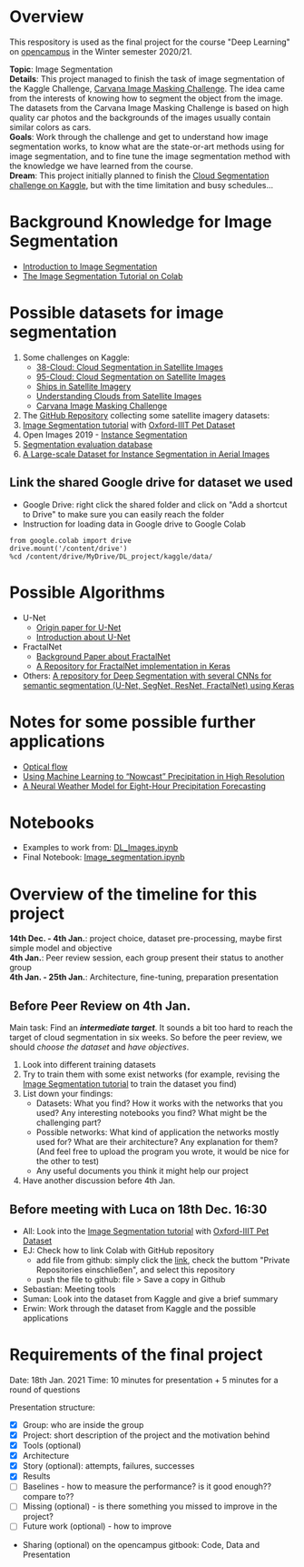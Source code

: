 # Overview 
This respository is used as the final project for the course "Deep Learning" on [opencampus](https://edu.opencampus.sh/) in the Winter semester 2020/21.

**Topic**: Image Segmentation<br>
**Details**: This project managed to finish the task of image segmentation of the Kaggle Challenge, [Carvana Image Masking Challenge](https://www.kaggle.com/c/carvana-image-masking-challenge/overview). 
The idea came from the interests of knowing how to segment the object from the image. 
The datasets from the Carvana Image Masking Challenge is based on high quality car photos and the backgrounds of the images usually contain similar colors as cars.<br>
**Goals**: Work through the challenge and get to understand how image segmentation works, to know what are the state-or-art methods using for image segmentation, and to fine tune the image segmentation method with the knowledge we have learned from the course.<br>
**Dream**: This project initially planned to finish the [Cloud Segmentation challenge on Kaggle]((https://www.kaggle.com/sorour/95cloud-cloud-segmentation-on-satellite-images/version/1)), but with the time limitation and busy schedules... 

# Background Knowledge for Image Segmentation
* [Introduction to Image Segmentation](https://www.analyticsvidhya.com/blog/2019/04/introduction-image-segmentation-techniques-python/)
* [The Image Segmentation Tutorial on Colab](https://www.tensorflow.org/tutorials/images/segmentation)

# Possible datasets for image segmentation
1. Some challenges on Kaggle:
    - [38-Cloud: Cloud Segmentation in Satellite Images](https://www.kaggle.com/sorour/38cloud-cloud-segmentation-in-satellite-images)
    - [95-Cloud: Cloud Segmentation on Satellite Images](https://www.kaggle.com/sorour/95cloud-cloud-segmentation-on-satellite-images/version/1)
    - [Ships in Satellite Imagery](https://www.kaggle.com/rhammell/ships-in-satellite-imagery)
    - [Understanding Clouds from Satellite Images](https://www.kaggle.com/c/understanding_cloud_organization) 
    - [Carvana Image Masking Challenge](https://www.kaggle.com/c/carvana-image-masking-challenge/overview)
2. The [GitHub Repository](https://github.com/chrieke/awesome-satellite-imagery-datasets) collecting some satellite imagery datasets: 
3. [Image Segmentation tutorial](https://www.tensorflow.org/tutorials/images/segmentation) with [Oxford-IIIT Pet Dataset](https://www.robots.ox.ac.uk/%7Evgg/data/pets/)
4. Open Images 2019 - [Instance Segmentation](https://www.kaggle.com/c/open-images-2019-instance-segmentation/data)
5. [Segmentation evaluation database](http://www.wisdom.weizmann.ac.il/~vision/Seg_Evaluation_DB/index.html)
6. [A Large-scale Dataset for Instance Segmentation in Aerial Images](https://captain-whu.github.io/iSAID/dataset.html)

## Link the shared Google drive for dataset we used
- Google Drive: right click the shared folder and click on "Add a shortcut to Drive" to make sure you can easily reach the folder
- Instruction for loading data in Google drive to Google Colab
```
from google.colab import drive
drive.mount('/content/drive')
%cd /content/drive/MyDrive/DL_project/kaggle/data/
```

# Possible Algorithms
* U-Net
    - [Origin paper for U-Net](https://arxiv.org/abs/1505.04597)
    - [Introduction about U-Net](https://neurohive.io/en/popular-networks/u-net/)
* FractalNet
    - [Background Paper about FractalNet](https://arxiv.org/pdf/1605.07648.pdf)
    - [A Repository for FractalNet implementation in Keras](https://github.com/snf/keras-fractalnet/blob/master/src/fractalnet.py)
* Others:
  [A repository for Deep Segmentation with several CNNs for semantic segmentation (U-Net, SegNet, ResNet, FractalNet) using Keras](https://github.com/danielelic/deep-segmentation/blob/master/train_fractal_unet.py)

# Notes for some possible further applications
* [Optical flow](https://nanonets.com/blog/optical-flow/)
* [Using Machine Learning to “Nowcast” Precipitation in High Resolution](https://ai.googleblog.com/2020/01/using-machine-learning-to-nowcast.html)
* [A Neural Weather Model for Eight-Hour Precipitation Forecasting](https://ai.googleblog.com/2020/03/a-neural-weather-model-for-eight-hour.html)


# Notebooks 
* Examples to work from: [DL_Images.ipynb](https://github.com/yej117/Cloud_Segmentation_Deep_Learning/blob/main/DL_Images.ipynb)
* Final Notebook: [Image_segmentation.ipynb](https://github.com/yej117/Image_Segmentation_Deep_Learning/blob/main/Image_segmentation.ipynb)

# Overview of the timeline for this project
**14th Dec. - 4th Jan.**: project choice, dataset pre-processing, maybe first simple model and objective <br>
**4th Jan.**: Peer review session, each group present their status to another group <br>
**4th Jan. - 25th Jan.**: Architecture, fine-tuning, preparation presentation <br>

## Before Peer Review on 4th Jan. 
Main task: 
Find an **_intermediate target_**. It sounds a bit too hard to reach the target of cloud segmentation in six weeks.
So before the peer review, we should _choose the dataset_ and _have objectives_.

1. Look into different training datasets
2. Try to train them with some exist networks (for example, revising the [Image Segmentation tutorial](https://www.tensorflow.org/tutorials/images/segmentation) to train the dataset you find) 
3. List down your findings:
    - Datasets: What you find? How it works with the networks that you used? Any interesting notebooks you find? What might be the challenging part?
    - Possible networks: What kind of application the networks mostly used for? What are their architecture? Any explanation for them? (And feel free to upload the program you wrote, it would be nice for the other to test)
    - Any useful documents you think it might help our project
4. Have another discussion before 4th Jan.

## Before meeting with Luca on 18th Dec. 16:30
- All: Look into the [Image Segmentation tutorial](https://www.tensorflow.org/tutorials/images/segmentation) with [Oxford-IIIT Pet Dataset](https://www.robots.ox.ac.uk/~vgg/data/pets/) 
- EJ: Check how to link Colab with GitHub repository 
     * add file from github: simply click the [link](http://colab.research.google.com/github), check the buttom "Private Repositories einschließen", and select this repository
     * push the file to github: file > Save a copy in Github
- Sebastian: Meeting tools
- Suman: Look into the dataset from Kaggle and give a brief summary
- Erwin: Work through the dataset from Kaggle and the possible applications


# Requirements of the final project
Date: 18th Jan. 2021
Time: 10 minutes for presentation + 5 minutes for a round of questions

Presentation structure:
- [x] Group: who are inside the group
- [x] Project: short description of the project and the motivation behind
- [x] Tools (optional)
- [x] Architecture
- [x] Story (optional): attempts, failures, successes
- [x] Results 
- [ ] Baselines - how to measure the performance? is it good enough?? compare to??
- [ ] Missing (optional) - is there something you missed to improve in the project?
- [ ] Future work (optional) - how to improve

* Sharing (optional) on the opencampus gitbook: Code, Data and Presentation
